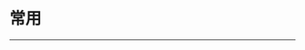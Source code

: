
  # 常用
  ---

  <Common-LinkList :linkList='{"name":"常用","item":[{"link":"http://mall.yhm11.com/index.php?r=l","icon":"http://img.ilxdh.com/navig/2020-02-03/1580697986_452.jpg?auth_key=1589426512-1519324a19040c016e53da163a15f49dbd60296d-0-7eba9593521ceec4f3997004043ee6ad","text":"购物优惠券"},{"link":"https://s.click.taobao.com/ves3vov","icon":"http://img.ilxdh.com/navig/2020-02-19/1582119131_4220.png?auth_key=1589426512-f63c1534350b1128d0276eb145e21236c9b8210e-0-f2f024a8a4675be722d7e26e79204a48","text":"春季防护指南"},{"link":"https://www.kuaidi100.com/","icon":"https://www.kuaidi100.com/favicon.ico","text":"查快递"},{"link":"http://sswz.spb.gov.cn/","icon":"http://img.ilxdh.com/navig/2019-11-11/1573458165_9527.ico?auth_key=1589426512-34a590bcb1e58abeb4e305b1fc58adb2c4828f1d-0-3fc73ac2bbc34b39ad901ecdd47506c5","text":"快递申诉"},{"link":"https://wx.qq.com/","icon":"http://img.ilxdh.com/navig/2020-01-11/1578727821_5564.png?auth_key=1589426512-2822d4928826352c4cf37fc17fa6ea57b895342e-0-2b606349de18288996b4f331264892be","text":"微信网页版"},{"link":"https://www.12306.cn/","icon":"http://img.ilxdh.com/navig/2019-12-16/1576463253_3736.png?auth_key=1589426512-2a9be9693ad940c90124deb15a42a0f31885195f-0-af5dd72ce2f8fdc8734772d0076c815b","text":"12306"},{"link":"https://mail.163.com/","icon":"https://mail.163.com/favicon.ico","text":"163邮箱"},{"link":"https://www.tmall.com/?ali_trackid=2:mm_26570215_20026897_70996120","icon":"http://img.ilxdh.com/navig/2019-12-07/1575695780_1394.png?auth_key=1589426512-950a93ae6786eecef216361e06cb7e6518a27c29-0-30973c397db0cfbb7bd6677a6c8a55fd","text":"天猫"},{"link":"https://jx.tmall.com/?ali_trackid=2:mm_26570215_20026897_110102250168","icon":"https://jx.tmall.com/favicon.ico","text":"天猫精选"},{"link":"https://temai.taobao.com/index.htm?pid=mm_26570215_20026897_71716564","icon":"http://img.ilxdh.com/navig/2019-12-07/1575710382_967.png?auth_key=1589426512-cd29b26ddc2aa30b1b56f327fd2559adf86206b3-0-500f1e1bb522836faa1ab74da9d9aaaf","text":"淘宝特卖"},{"link":"https://ai.taobao.com?pid=mm_26570215_20026897_71706976&union_lens=lensId%3APUB%401583925784%400b0ba3b8_0e26_170c9557170_0401%4001","icon":"http://img.ilxdh.com/navig/2020-03-11/1583925675_453.png?auth_key=1589426512-7522242f872c2aa9a929a3b8a4897c8eb661e106-0-843e81ac75cc0bbc113d9e0e157b40a5","text":"爱淘宝"},{"link":"https://www.taobao.com/","icon":"https://www.taobao.com/favicon.ico","text":"淘宝"},{"link":"https://mail.qq.com/","icon":"https://mail.qq.com/favicon.ico","text":"QQ邮箱"},{"link":"https://pan.baidu.com/","icon":"http://img.ilxdh.com/navig/2019-12-16/1576463874_8158.png?auth_key=1589426512-7446b221739525f0cf9df26013a0c7b79ca3ae52-0-591b7ba5631636d3e10f6c43829c9078","text":"百度网盘"},{"link":"https://115.com/","icon":"https://115.com/favicon.ico","text":"115网盘"},{"link":"https://www.lanzou.com/","icon":"https://www.lanzou.com/favicon.ico","text":"蓝奏云"},{"link":"https://ditu.amap.com/","icon":"https://ditu.amap.com/favicon.ico","text":"高德地图"},{"link":"https://map.baidu.com/","icon":"https://map.baidu.com/favicon.ico","text":"百度地图"},{"link":"https://www.msdmanuals.com/zh/","icon":"https://www.msdmanuals.com/favicon.ico","text":"默沙东诊疗手册"},{"link":"http://trains.ctrip.com/TrainBooking/SearchTrain.aspx?AllianceID=1208916&sid=2673945&ouid=&app=0101G00","icon":"http://trains.ctrip.com/favicon.ico","text":"火车票预订"},{"link":"https://hotels.ctrip.com/?AllianceID=1208916&sid=2673945&ouid=&popup=close&autoawaken=close","icon":"https://hotels.ctrip.com/favicon.ico","text":"特价酒店"},{"link":"https://flights.ctrip.com/?AllianceID=1208916&sid=2673945&popup=close&autoawaken=close&sourceid=&ouid","icon":"https://flights.ctrip.com/favicon.ico","text":"特价机票"},{"link":"https://www.bypass.cn/","icon":"https://www.bypass.cn/favicon.ico","text":"分流抢票"},{"link":"https://ncov.dxy.cn/ncovh5/view/pneumonia","icon":"http://img.ilxdh.com/navig/2020-03-31/1585621118_3925.png?auth_key=1589426512-1388ccd19926c3f4cc9cd04c0e0ed95ce29d41ae-0-f125aa9643140159db1130a645793d00","text":"疫情实时地图"}]}'/>
  